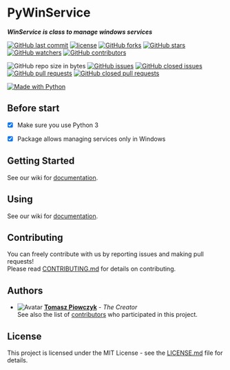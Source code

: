 # PyWinService

***WinService is class to manage windows services***

[![GitHub last commit](https://img.shields.io/github/last-commit/Prastiwar/PyWinService.svg?label=Updated&style=flat-square&longCache=true)](https://github.com/Prastiwar/PyWinService/commits/master)
[![license](https://img.shields.io/github/license/Prastiwar/PyWinService.svg?style=flat-square&longCache=true)](https://github.com/Prastiwar/PyWinService/blob/master/LICENSE)
[![GitHub forks](https://img.shields.io/github/forks/Prastiwar/PyWinService.svg?style=social&label=Fork&longCache=true)](https://github.com/Prastiwar/PyWinService/fork)
[![GitHub stars](https://img.shields.io/github/stars/Prastiwar/PyWinService.svg?style=social&label=★Star&longCache=true)](https://github.com/Prastiwar/PyWinService/stargazers)
[![GitHub watchers](https://img.shields.io/github/watchers/Prastiwar/PyWinService.svg?style=social&labelWatcher&longCache=true)](https://github.com/Prastiwar/PyWinService/watchers)
[![GitHub contributors](https://img.shields.io/github/contributors/Prastiwar/PyWinService.svg?style=social&longCache=true)](https://github.com/Prastiwar/PyWinService/contributors)

![GitHub repo size in bytes](https://img.shields.io/github/repo-size/Prastiwar/PyWinService.svg?style=flat-square&longCache=true)
[![GitHub issues](https://img.shields.io/github/issues/Prastiwar/PyWinService.svg?style=flat-square&longCache=true)](https://github.com/Prastiwar/PyWinService/issues)
[![GitHub closed issues](https://img.shields.io/github/issues-closed/Prastiwar/PyWinService.svg?style=flat-square&longCache=true)](https://github.com/Prastiwar/PyWinService/issues)
[![GitHub pull requests](https://img.shields.io/github/issues-pr/Prastiwar/PyWinService.svg?style=flat-square&longCache=true)](https://github.com/Prastiwar/PyWinService/pulls)
[![GitHub closed pull requests](https://img.shields.io/github/issues-pr-closed/Prastiwar/PyWinService.svg?style=flat-square&longCache=true)](https://github.com/Prastiwar/PyWinService/pulls)

[![Made with Python](https://img.shields.io/badge/Made%20with-Python-000000.svg?longCache=true&style=for-the-badge&colorA=666677&colorB=4381b2)](www.python.org)

## Before start

- [x] Make sure you use Python 3 
- [x] Package allows managing services only in Windows 


## Getting Started

See our wiki for [documentation](https://github.com/Prastiwar/PyWinService/wiki).  


## Using

See our wiki for [documentation](https://github.com/Prastiwar/PyWinService/wiki).  


## Contributing

You can freely contribute with us by reporting issues and making pull requests!  
Please read [CONTRIBUTING.md](https://github.com/Prastiwar/PyWinService/blob/master/.github/CONTRIBUTING.md) for details on contributing.

## Authors

* ![Avatar](https://avatars3.githubusercontent.com/u/33370172?s=40&v=4)  [**Tomasz Piowczyk**](https://github.com/Prastiwar) - *The Creator*  
See also the list of [contributors](https://github.com/Prastiwar/PyWinService/contributors) who participated in this project.

## License

This project is licensed under the MIT License - see the [LICENSE.md](https://github.com/Prastiwar/PyWinService/blob/master/LICENSE) file for details.
